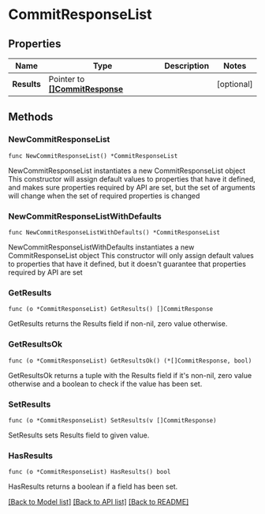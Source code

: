 # CommitResponseList

## Properties

Name | Type | Description | Notes
------------ | ------------- | ------------- | -------------
**Results** | Pointer to [**[]CommitResponse**](CommitResponse.md) |  | [optional] 

## Methods

### NewCommitResponseList

`func NewCommitResponseList() *CommitResponseList`

NewCommitResponseList instantiates a new CommitResponseList object
This constructor will assign default values to properties that have it defined,
and makes sure properties required by API are set, but the set of arguments
will change when the set of required properties is changed

### NewCommitResponseListWithDefaults

`func NewCommitResponseListWithDefaults() *CommitResponseList`

NewCommitResponseListWithDefaults instantiates a new CommitResponseList object
This constructor will only assign default values to properties that have it defined,
but it doesn't guarantee that properties required by API are set

### GetResults

`func (o *CommitResponseList) GetResults() []CommitResponse`

GetResults returns the Results field if non-nil, zero value otherwise.

### GetResultsOk

`func (o *CommitResponseList) GetResultsOk() (*[]CommitResponse, bool)`

GetResultsOk returns a tuple with the Results field if it's non-nil, zero value otherwise
and a boolean to check if the value has been set.

### SetResults

`func (o *CommitResponseList) SetResults(v []CommitResponse)`

SetResults sets Results field to given value.

### HasResults

`func (o *CommitResponseList) HasResults() bool`

HasResults returns a boolean if a field has been set.


[[Back to Model list]](../README.md#documentation-for-models) [[Back to API list]](../README.md#documentation-for-api-endpoints) [[Back to README]](../README.md)



